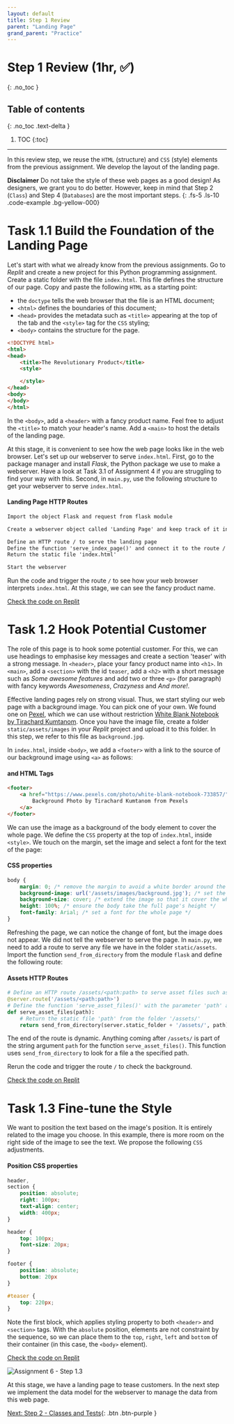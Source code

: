 ```yaml
---
layout: default
title: Step 1 Review
parent: "Landing Page"
grand_parent: "Practice"
---
```


# Step 1 Review (1hr, ✅)
{: .no_toc }

## Table of contents
{: .no_toc .text-delta }

1. TOC
{:toc}

---


In this review step, we reuse the `HTML` (structure) and `CSS` (style) elements from the previous assignment. We develop the layout of the landing page.

**Disclaimer** Do not take the style of these web pages as a good design! As designers, we grant you to do better. However, keep in mind that Step 2 (`Class`) and Step 4 (`Databases`) are the most important steps.
{: .fs-5 .ls-10 .code-example .bg-yellow-000}

# Task 1.1 Build the Foundation of the Landing Page

Let's start with what we already know from the previous assignments. Go to _Replit_ and create a new project for this Python programming assignment. Create a static folder with the file `index.html`. This file defines the structure of our page. Copy and paste the following `HTML` as a starting point:

* the `doctype` tells the web browser that the file is an HTML document;
* `<html>` defines the boundaries of this document;
* `<head>` provides the metadata such as `<title>` appearing at the top of the tab and the `<style>` tag for the `CSS` styling;
* `<body>` contains the structure for the page.

```html
<!DOCTYPE html>
<html>
<head>
    <title>The Revolutionary Product</title>
    <style>

    </style>
</head>
<body>
</body>
</html>
```

In the `<body>`, add a `<header>` with a fancy product name. Feel free to adjust the `<title>` to match your header's name. Add a `<main>` to host the details of the landing page.

At this stage, it is convenient to see how the web page looks like in the web browser. Let's set up our webserver to serve `index.html`. First, go to the package manager and install _Flask_, the Python package we use to make a webserver. Have a look at Task 3.1 of Assignment 4 if you are struggling to find your way with this. Second, in `main.py`, use the following structure to get your webserver to serve `index.html`.

#### Landing Page HTTP Routes

```markdown
Import the object Flask and request from flask module

Create a webserver object called 'Landing Page' and keep track of it in the variable called server

Define an HTTP route / to serve the landing page
Define the function 'serve_index_page()' and connect it to the route /
Return the static file 'index.html'

Start the webserver
```

Run the code and trigger the route `/` to see how your web browser interprets `index.html`. At this stage, we can see the fancy product name. 

[Check the code on Replit](https://repl.it/@IO1075/06-landing-page-step1-1)

# Task 1.2 Hook Potential Customer

The role of this page is to hook some potential customer. For this, we can use headings to emphasise key messages and create a section 'teaser' with a strong message. In `<header>`, place your fancy product name into `<h1>`. In `<main>`, add a `<section>` with the id `teaser`, add a `<h2>` with a short message such as _Some awesome features_ and add two or three `<p>` (for paragraph) with fancy keywords _Awesomeness_, _Crazyness_ and _And more!_.

Effective landing pages rely on strong visual. Thus, we start styling our web page with a background image. You can pick one of your own. We found one on [Pexel](https://www.pexels.com), which we can use without restriction [White Blank Notebook by Tirachard Kumtanom](https://www.pexels.com/photo/white-blank-notebook-733857/). Once you have the image file, create a folder `static/assets/images` in your _Replit_ project and upload it to this folder. In this step, we refer to this file as `background.jpg`.

In `index.html`, inside `<body>`, we add a `<footer>` with a link to the source of our background image using `<a>` as follows:


#### <footer> and <a> HTML Tags

```html
<footer>
    <a href="https://www.pexels.com/photo/white-blank-notebook-733857/">
        Background Photo by Tirachard Kumtanom from Pexels
    </a>
</footer>
```

We can use the image as a background of the body element to cover the whole page. We define the `CSS` property at the top of `index.html`, inside `<style>`. We touch on the margin, set the image and select a font for the text of the page:

#### <body> CSS properties

```css
body {
    margin: 0; /* remove the margin to avoid a white border around the page */
    background-image: url('/assets/images/background.jpg'); /* set the path to the background image */
    background-size: cover; /* extend the image so that it cover the whole page */
    height: 100%; /* ensure the body take the full page's height */
    font-family: Arial; /* set a font for the whole page */
}
```

Refreshing the page, we can notice the change of font, but the image does not appear. We did not tell the webserver to serve the page. In `main.py`, we need to add a route to serve any file we have in the folder `static/assets`. Import the function `send_from_directory` from the module `flask` and define the following route:

#### Assets HTTP Routes

```python
# Define an HTTP route /assets/<path:path> to serve asset files such as the background image
@server.route('/assets/<path:path>')
# Define the function 'serve_asset_files()' with the parameter 'path' and connect it to the route /assets/<path:path>
def serve_asset_files(path):
    # Return the static file 'path' from the folder '/assets/'
    return send_from_directory(server.static_folder + '/assets/', path)
```

The end of the route is dynamic. Anything coming after `/assets/` is part of the string argument `path` for the function `serve_asset_files()`. This function uses `send_from_directory` to look for a file a the specified path.

Rerun the code and trigger the route `/` to check the background.

[Check the code on Replit](https://repl.it/@IO1075/06-landing-page-step1-2)

# Task 1.3 Fine-tune the Style

We want to position the text based on the image's position. It is entirely related to the image you choose. In this example, there is more room on the right side of the image to see the text. We propose the following `CSS` adjustments.

#### Position CSS properties

```css
header,
section {
    position: absolute;
    right: 100px;
    text-align: center;
    width: 400px;
}

header {
    top: 100px;
    font-size: 20px;
}

footer {
    position: absolute;
    bottom: 20px
}

#teaser {
    top: 220px;
}
```

Note the first block, which applies styling property to both `<header>` and `<section>` tags. With the `absolute` position, elements are not constraint by the sequence, so we can place them to the `top`, `right`, `left` and `bottom` of their container (in this case, the `<body>` element).

[Check the code on Replit](https://repl.it/@IO1075/06-landing-page-step1-2)

![Assignment 6 - Step 1.3]({{site.baseurl}}/assets/images/assignment6-step1-3-result.png)

At this stage, we have a landing page to tease customers. In the next step we implement the data model for the webserver to manage the data from this web page.

[Next: Step 2 - Classes and Tests]({{site.baseurl}}/assignments/06-landing-page/step2){: .btn .btn-purple }